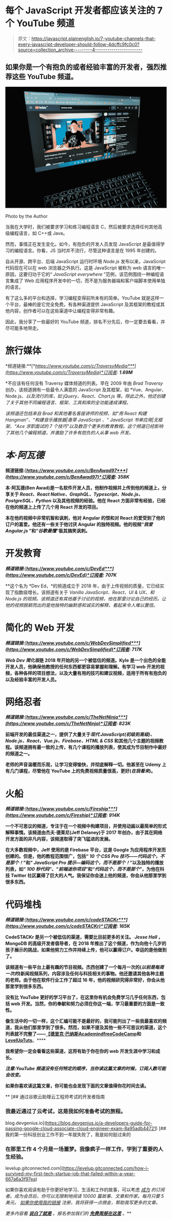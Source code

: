 # 每个 JavaScript 开发者都应该关注的 7 个 YouTube 频道

> 原文：<https://javascript.plainenglish.io/7-youtube-channels-that-every-javascript-developer-should-follow-4dcffc9fc0c0?source=collection_archive---------4----------------------->

## 如果你是一个有抱负的或者经验丰富的开发者，强烈推荐这些 YouTube 频道。

![](img/3032c96a22f42eab0b7ea02b5be799ba.png)

Photo by the Author

当我在大学时，我们被要求学习和练习编程语言 C，然后被要求选择任何其他高级编程语言，如 C++或 Java。

然而，事情正在发生变化。如今，有抱负的开发人员发现 JavaScript 是最值得学习的编程语言。你看，JS 当时并不流行，尽管这种语言是在 1995 年创建的。

自从开源、跨平台、后端 JavaScript 运行时环境 *Node.js* 发布以来，JavaScript 代码现在可以在 web 浏览器之外执行。这是 JavaScript 被称为 web 语言的唯一原因，这要归功于它的“ *JavaScript everywhere* ”范例，该范例围绕一种编程语言集成了 Web 应用程序开发中的一切，而不是为服务器端和客户端脚本使用单独的语言。

有了这么多的平台和选择，学习编程变得前所未有的简单。YouTube 就是这样一个平台，最棒的是它完全免费。有各种渠道提供 JavaScript 及其框架的教程或其他内容，创作者可以在这些渠道中让编程变得非常有趣。

因此，我分享了一些最好的 YouTube 频道，排名不分先后，你一定要去看看，并尽可能多地带走。

# 旅行媒体

*频道链接:**[***https://www.youtube.com/c/TraversyMedia***](https://www.youtube.com/c/TraversyMedia)*订阅者:* ***1.69M****

*不应该有任何没有 Traversy 媒体频道的列表。早在 2009 年由 *Brad Traversy* 创办，该频道拥有一些最令人满意的 JavaScript 及其框架，如 *Vue、Angular、Node.js、*以及流行的库，如 *jQuery、React、Chart.js* 等。除此之外，他还创建了关于其他不同编程语言、框架、工具和库的全功能速成课程。*

*该频道还包括来自 Brad 和其他著名客座讲师的视频，如“*用 React* 构建 Hangman”、“*构建音乐播放器|香草 JavaScript* 、“ *JavaScript 书单应用|无框架*、“*Ace 求职面试的 7 个技巧*”以及数百个更多的教育教程。这个频道已经影响了其他几个编程频道，并激励了许多有抱负的人从事 web 开发。*

# *本·阿瓦德*

**频道链接:**[***https://www.youtube.com/c/BenAwad97***](https://www.youtube.com/c/BenAwad97)*订阅者:* ***358K*****

**本·阿瓦德(Ben Awad)是一名软件开发人员，他制作视频并上传到他的频道上，分享关于 *React、React Native、GraphQL、Typescript、Node.js、PostgreSQL、Python* 以及其他视频的经验。他在 React 方面非常有经验，已经在他的频道上上传了几个用 React 开发的项目。**

**本在他的视频中非常机智和讽刺，他对 Angular 的恨和对 React 的爱受到了他的订户的喜爱。他还有一些关于他讨厌 Angular 的独特视频。他的视频“*我爱 Angular.js* ”和“*谷歌最懂*”极其搞笑讽刺。**

# **开发教育**

***频道链接:**[***https://www.youtube.com/c/DevEd***](https://www.youtube.com/c/DevEd)*订阅者:* ***707K******

**这个名为 *Dev Ed，*的频道成立于 2018 年，由于上传视频的质量，它已经实现了指数级增长。该频道有关于 *Vanilla JavaScript、React、UI & UX、*和 *Node.js* 的视频。该频道还有其他基于讨论的视频，他在那里讨论自己的经历。让他的视频脱颖而出的是他独特的幽默感和诚实的解释，看起来令人难以置信。**

# **简化的 Web 开发**

***频道链接:**[***https://www.youtube.com/c/WebDevSimplified***](https://www.youtube.com/c/WebDevSimplified)*订阅者:* ***717K******

***Web Dev 简化版*是 2018 年开始的另一个被低估的频道。Kyle 是一个出色的全能开发人员，他确保他教授的任何东西都更容易掌握和理解。有学习 web 开发的视频，各种各样的项目想法，以及大量有用的技巧和建议视频，适用于所有有抱负的以及经验丰富的开发人员。**

# **网络忍者**

***频道链接:**[***https://www.youtube.com/c/TheNetNinja***](https://www.youtube.com/c/TheNetNinja)*订阅者:* ***823K******

**前端开发的最佳渠道之一，提供了大量关于*现代 JavaScript(初级到高级)、Node.js、React、Vue.js、Firebase、HTML & CSS* 和其他几个主题的视频教程。该频道拥有最一致的上传，有几个课程的播放列表，使其成为节目制作中最好的频道之一。**

**老师的声音温暖而乐观，让学习变得愉快，并彻底解释一切。他甚至在 Udemy 上有几门课程，尽管他在 YouTube 上的免费视频质量很高，更好(*在我看来*)。**

# **火船**

***频道链接:**[***https://www.youtube.com/c/Fireship***](https://www.youtube.com/c/Fireship)*订阅者:* ***914K******

**一个不可思议的频道，专注于在一个视频中构建项目，并使用动画以最简单的形式解释事情。该频道由杰夫·德莱尼(Jeff Delaney)于 2017 年创办，由于其在网络开发方面的非凡内容，该频道取得了突飞猛进的发展。**

**在大多数视频中，Jeff 使用的是 Firebase 平台，这是 Google 为应用程序开发而创建的。但是，他的教程范围很广，包括“ *10 个 CSS Pro 技巧——代码这个，不是那个！*"和" *JavaScript Pro 提示—编码这个，而不是那个！*”以及独特的播放列表，如“ *100 秒代码*”、“*前端迷你项目*”和“*代码这个，而不是那个*”，为他在科技 Twitter 社区赢得了巨大的人气。我保证你会迷上他的频道，你会从他那里学到很多东西。**

# **代码堆栈**

***频道链接:**[***https://www.youtube.com/c/codeSTACKr***](https://www.youtube.com/c/codeSTACKr)*订阅者:* ***165K******

**CodeSTACKr 是另一个被低估的渠道，需要比目前更多的关注。 *Jesse Hall* ，MongoDB 的高级开发者倡导者，在 2018 年推出了这个频道，作为向他十几岁的孩子展示的挑战，如果他努力工作并持续上传，他可以赢得订户。幸运的是他做到了。**

**该频道有一些平台上最有趣的节目视频。杰西创建了一个每月一次的(*以前是每周一次的*)新闻视频系列，内容涉及任何与科技相关的事物。他还邀请其他各种主题的老师。由于他在软件行业工作了超过 16 年，他的视频研究得非常好，你会从他那里学到很多东西。**

**没有比 YouTube 更好的学习平台了，在这里你有机会免费学习几乎任何东西，包括 web 开发。当然，你的奉献和努力必须在你这一端，学习最重要的方面是一致性。**

**像生活中的一切一样，这个汇编可能不是最好的，我可能列出了一些我最喜欢的频道，我从他们那里学到了很多。然而，如果不提及其他一些不可思议的渠道，这个列表就不完整了——[**【德里克·巴纳斯**](https://www.youtube.com/c/derekbanas)[**Academind**](https://www.youtube.com/c/Academind)[**freeCodeCamp**](https://www.youtube.com/c/Freecodecamp)和[**LevelUpTuts**](https://www.youtube.com/user/LevelUpTuts)**。****

**我希望你一定会看看这些渠道，这将有助于你在你的 web 开发生涯中学习和成长。**

***注意:YouTube 频道没有任何特定的顺序，当你读这篇文章的时候，订阅人数可能会改变。***

**如果你喜欢读这篇文章，你可能也会发现下面的文章值得你花时间去读。**

**[](https://blog.devgenius.io/a-developers-guide-for-passing-google-cloud-associate-cloud-engineer-exam-8a95adb44721) [## 通过谷歌云助理云工程师考试的开发者指南

### 我最近通过了云考试，这是我如何准备考试的旅程。

blog.devgenius.io](https://blog.devgenius.io/a-developers-guide-for-passing-google-cloud-associate-cloud-engineer-exam-8a95adb44721) [](https://levelup.gitconnected.com/how-i-survived-my-first-tech-startup-job-that-failed-within-a-year-667a6a3f97ea) [## 我的第一份科技创业工作不到一年就失败了，我是如何挺过来的

### 在那里工作 4 个月是一场噩梦。我像疯子一样工作，学到了重要的人生经验。

levelup.gitconnected.com](https://levelup.gitconnected.com/how-i-survived-my-first-tech-startup-job-that-failed-within-a-year-667a6a3f97ea) 

如果你喜欢阅读有助于你更好地学习、生活和工作的故事，可以考虑 [*成为*](https://viveknaskar.medium.com/subscribe) *的订阅者。成为会员后，你可以无限制地阅读 10000 篇故事、文章和作家。每月只要 5 美元。* [*如果你使用我的链接*](https://viveknaskar.medium.com/membership) *注册，我将获得一点佣金，帮助我写更多的文章。*

*更多内容看* [***说白了就是***](http://plainenglish.io/) *。报名参加我们的* [***免费周报在这里***](http://newsletter.plainenglish.io/) *。***